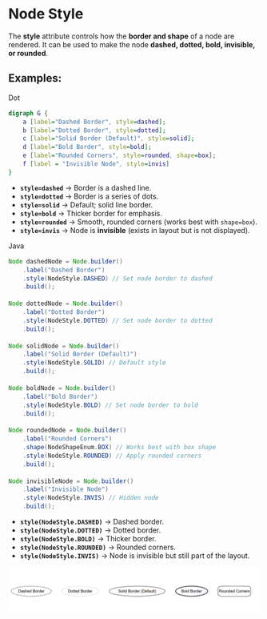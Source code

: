 # Node Style

The **style** attribute controls how the **border and shape** of a node are rendered. It can be used to make the node **dashed, dotted, bold, invisible, or rounded**.

## Examples:

Dot

```dot
digraph G {
    a [label="Dashed Border", style=dashed];
    b [label="Dotted Border", style=dotted];
    c [label="Solid Border (Default)", style=solid];
    d [label="Bold Border", style=bold];
    e [label="Rounded Corners", style=rounded, shape=box];
    f [label = "Invisible Node", style=invis]
}
```

- **`style=dashed`** → Border is a dashed line.
- **`style=dotted`** → Border is a series of dots.
- **`style=solid`** → Default; solid line border.
- **`style=bold`** → Thicker border for emphasis.
- **`style=rounded`** → Smooth, rounded corners (works best with `shape=box`).
- **`style=invis`** → Node is **invisible** (exists in layout but is not displayed).

Java

```java
Node dashedNode = Node.builder()
    .label("Dashed Border")
    .style(NodeStyle.DASHED) // Set node border to dashed
    .build();

Node dottedNode = Node.builder()
    .label("Dotted Border")
    .style(NodeStyle.DOTTED) // Set node border to dotted
    .build();

Node solidNode = Node.builder()
    .label("Solid Border (Default)")
    .style(NodeStyle.SOLID) // Default style
    .build();

Node boldNode = Node.builder()
    .label("Bold Border")
    .style(NodeStyle.BOLD) // Set node border to bold
    .build();

Node roundedNode = Node.builder()
    .label("Rounded Corners")
    .shape(NodeShapeEnum.BOX) // Works best with box shape
    .style(NodeStyle.ROUNDED) // Apply rounded corners
    .build();

Node invisibleNode = Node.builder()
    .label("Invisible Node")
    .style(NodeStyle.INVIS) // Hidden node
    .build();
```

- **`style(NodeStyle.DASHED)`** → Dashed border.
- **`style(NodeStyle.DOTTED)`** → Dotted border.
- **`style(NodeStyle.BOLD)`** → Thicker border.
- **`style(NodeStyle.ROUNDED)`** → Rounded corners.
- **`style(NodeStyle.INVIS)`** → Node is invisible but still part of the layout.

![Record Node](../images/node_style.png)